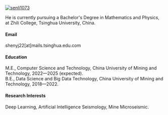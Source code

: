 

[![senli1073](https://img.shields.io/badge/senli1073-github-blue?logo=github)](https://github.com/senli1073)

He is currently pursuing a Bachelor's Degree in Mathematics and Physics, at Zhili College, Tsinghua University, China.

#### Email
shenyj22[at]mails.tsinghua.edu.com

#### Education
M.E., Computer Science and Technology, China University of Mining and Technology, 2022—2025 (expected).\
B.E., Data Science and Big Data Technology, China University of Mining and Technology, 2018—2022.

#### Research Interests
Deep Learning, Artificial Intelligence Seismology, Mine Microseismic.

